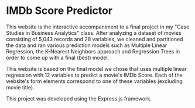 # IMDb Score Predictor
This website is the interactive accompaniment to a final project in my "Case Studies in Business Analytics" class. After analyzing a dataset of movies consisting of 5,043 records and 28 variables, we cleaned and partitioned the data and ran various prediction models such as Multiple Linear Regression, the K-Nearest Neighbors approach and Regression Trees in order to come up with a final (best) model.

This website is based on the final model we chose that uses multiple linear regression with 12 variables to predict a movie's IMDb Score. Each of the website's form elements correspond to one of these variables (excluding movie title).

This project was developed using the Express.js framework.
